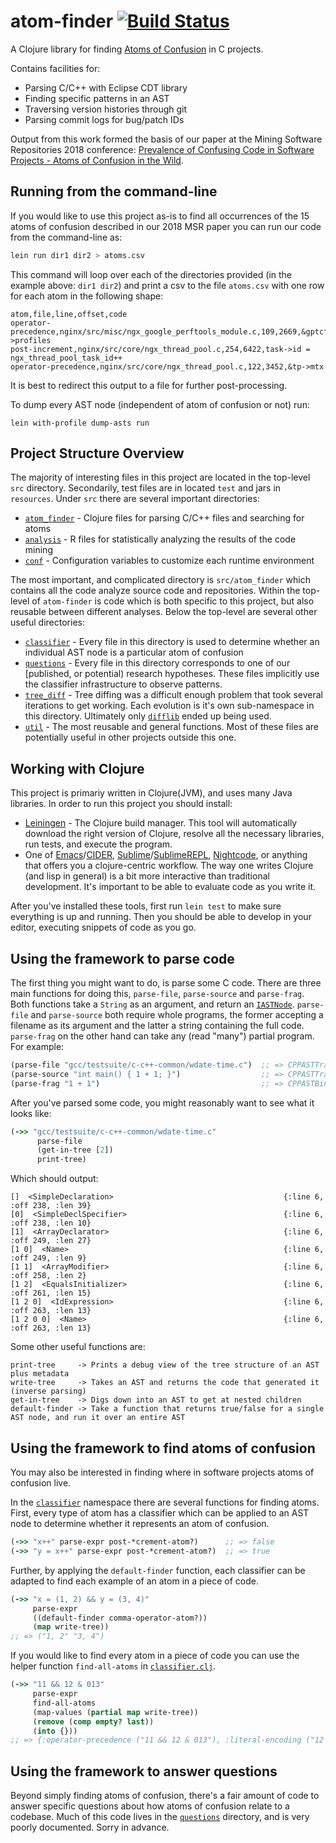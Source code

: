 # atom-finder [![Build Status](https://travis-ci.org/dgopstein/atom-finder.svg?branch=master)](https://travis-ci.org/dgopstein/atom-finder)

A Clojure library for finding [Atoms of Confusion](https://atomsofconfusion.com)
in C projects.

Contains facilities for:

 * Parsing C/C++ with Eclipse CDT library
 * Finding specific patterns in an AST
 * Traversing version histories through git
 * Parsing commit logs for bug/patch IDs

Output from this work formed the basis of our paper at the Mining Software
Repositories 2018 conference: [Prevalence of Confusing Code in Software Projects - Atoms of
Confusion in the Wild](https://atomsofconfusion.com/papers/atom-finder-msr-2018.pdf).

## Running from the command-line

If you would like to use this project as-is to find all occurrences of the 15
atoms of confusion described in our 2018 MSR paper you can run our code from the
command-line as:

```sh
lein run dir1 dir2 > atoms.csv
```

This command will loop over each of the directories provided (in the example
above: `dir1 dir2`) and print a csv to the file `atoms.csv` with one row for
each atom in the following shape:

```csv
atom,file,line,offset,code
operator-precedence,nginx/src/misc/ngx_google_perftools_module.c,109,2669,&gptcf->profiles
post-increment,nginx/src/core/ngx_thread_pool.c,254,6422,task->id = ngx_thread_pool_task_id++
operator-precedence,nginx/src/core/ngx_thread_pool.c,122,3452,&tp->mtx
```

It is best to redirect this output to a file for further post-processing.

To dump every AST node (independent of atom of confusion or not) run:

`lein with-profile dump-asts run`

## Project Structure Overview

The majority of interesting files in this project are located in the top-level
`src` directory. Secondarily, test files are in located `test` and jars in
`resources`. Under `src` there are several important directories:

* [`atom_finder`](src/atom_finder) - Clojure files for parsing C/C++ files and searching for atoms
* [`analysis`](src/analysis) - R files for statistically analyzing the results of the code mining
* [`conf`](src/conf) - Configuration variables to customize each runtime environment

The most important, and complicated directory is `src/atom_finder` which
contains all the code analyze source code and repositories. Within the top-level
of `atom-finder` is code which is both specific to this project, but also
reusable between different analyses. Below the top-level are several other
useful directories:

* [`classifier`](src/atom_finder/classifier) - Every file in this directory is
  used to determine whether an individual AST node is a particular atom of
  confusion
* [`questions`](src/atom_finder/questions) - Every file in this directory
  corresponds to one of our [published, or potential) research hypotheses. These
  files implicitly use the classifier infrastructure to observe patterns.
* [`tree_diff`](src/atom_finder/tree_diff) - Tree diffing was a difficult enough problem that took several
  iterations to get working. Each evolution is it's own sub-namespace in this
  directory. Ultimately only [`difflib`](src/atom_finder/tree_diff/difflib.clj) ended up being used.
* [`util`](src/atom_finder/util) - The most reusable and general functions. Most
  of these files are potentially useful in other projects outside this one.

## Working with Clojure

This project is primariy written in Clojure(JVM), and uses many Java libraries.
In order to run this project you should install:

 * [Leiningen](https://leiningen.org/) - The Clojure build manager.
 This tool will automatically download the right version of Clojure, resolve all the necessary libraries, run tests, and execute the program.
 * One of [Emacs](https://www.gnu.org/software/emacs/)/[CIDER](https://cider.readthedocs.io/en/latest/), [Sublime](https://www.sublimetext.com/)/[SublimeREPL](https://packagecontrol.io/packages/SublimeREPL), [Nightcode](https://sekao.net/nightcode/), or anything that offers you a clojure-centric workflow.
 The way one writes Clojure (and lisp in general) is a bit more interactive than traditional development.
 It's important to be able to evaluate code as you write it.
 
After you've installed these tools, first run `lein test` to make sure everything is up and running.
Then you should be able to develop in your editor, executing snippets of code as you go.
 
## Using the framework to parse code
 
The first thing you might want to do, is parse some C code. There are three
main functions for doing this, `parse-file`, `parse-source` and
`parse-frag`. Both functions take a `String` as an argument, and return
an
[`IASTNode`](https://dgopstein.github.io/content/cdt/org/eclipse/cdt/core/dom/ast/IASTNode.html).
`parse-file` and `parse-source` both require whole programs, the former
accepting a filename as its argument and the latter a string containing the
full code. `parse-frag` on the other hand can take any (read "many") partial
program. For example:

```clj
(parse-file "gcc/testsuite/c-c++-common/wdate-time.c")  ;; => CPPASTTranslationUnit
(parse-source "int main() { 1 + 1; }")                  ;; => CPPASTTranslationUnit
(parse-frag "1 + 1")                                    ;; => CPPASTBinaryExpression
```
 
After you've parsed some code, you might reasonably want to see what it looks like:
 
```clj
(->> "gcc/testsuite/c-c++-common/wdate-time.c"
      parse-file
      (get-in-tree [2])
      print-tree)
```
                               
Which should output:
           
```
[]  <SimpleDeclaration>                                      {:line 6, :off 238, :len 39}
[0]  <SimpleDeclSpecifier>                                   {:line 6, :off 238, :len 10}
[1]  <ArrayDeclarator>                                       {:line 6, :off 249, :len 27}
[1 0]  <Name>                                                {:line 6, :off 249, :len 9}
[1 1]  <ArrayModifier>                                       {:line 6, :off 258, :len 2}
[1 2]  <EqualsInitializer>                                   {:line 6, :off 261, :len 15}
[1 2 0]  <IdExpression>                                      {:line 6, :off 263, :len 13}
[1 2 0 0]  <Name>                                            {:line 6, :off 263, :len 13}
```
                                                       
Some other useful functions are:

    print-tree     -> Prints a debug view of the tree structure of an AST plus metadata
    write-tree     -> Takes an AST and returns the code that generated it (inverse parsing)
    get-in-tree    -> Digs down into an AST to get at nested children
    default-finder -> Take a function that returns true/false for a single AST node, and run it over an entire AST

## Using the framework to find atoms of confusion

You may also be interested in finding where in software projects atoms of
confusion live.

In the [`classifier`](src/atom_finder/classifier/) namespace there
are several functions for finding atoms. First, every type of atom has a
classifier which can be applied to an AST node to determine whether it
represents an atom of confusion.

```clj
(->> "x++" parse-expr post-*crement-atom?)      ;; => false
(->> "y = x++" parse-expr post-*crement-atom?)  ;; => true
```

Further, by applying the `default-finder` function, each classifier can be
adapted to find each example of an atom in a piece of code.

```clj
(->> "x = (1, 2) && y = (3, 4)"
     parse-expr
     ((default-finder comma-operator-atom?))
     (map write-tree))
;; => ("1, 2" "3, 4")
```

If you would like to find every atom in a piece of code you can use the helper
function `find-all-atoms` in
[`classifier.clj`](src/atom_finder/classifier.clj).

```clj
(->> "11 && 12 & 013"
     parse-expr
     find-all-atoms
     (map-values (partial map write-tree))
     (remove (comp empty? last))
     (into {}))
;; => {:operator-precedence ("11 && 12 & 013"), :literal-encoding ("12 & 013")}
```

## Using the framework to answer questions

Beyond simply finding atoms of confusion, there's a fair amount of code to
answer specific questions about how atoms of confusion relate to a
codebase. Much of this code lives in
the [`questions`](src/atom_finder/questions/) directory, and is very poorly
documented. Sorry in advance.
